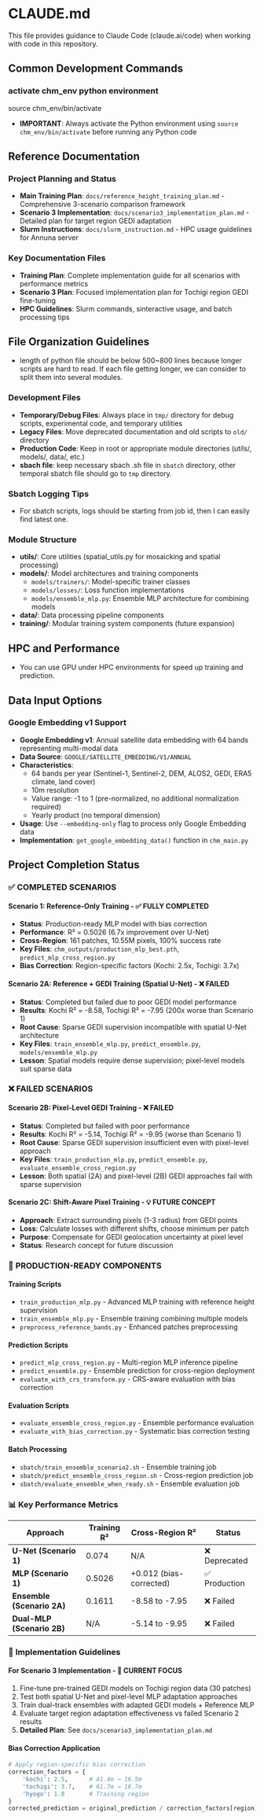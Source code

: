 # CLAUDE.md

This file provides guidance to Claude Code (claude.ai/code) when working with code in this repository.

## Common Development Commands

### activate chm_env python environment
source chm_env/bin/activate 
- **IMPORTANT**: Always activate the Python environment using `source chm_env/bin/activate` before running any Python code

## Reference Documentation

### Project Planning and Status
- **Main Training Plan**: `docs/reference_height_training_plan.md` - Comprehensive 3-scenario comparison framework
- **Scenario 3 Implementation**: `docs/scenario3_implementation_plan.md` - Detailed plan for target region GEDI adaptation
- **Slurm Instructions**: `docs/slurm_instruction.md` - HPC usage guidelines for Annuna server

### Key Documentation Files
- **Training Plan**: Complete implementation guide for all scenarios with performance metrics
- **Scenario 3 Plan**: Focused implementation plan for Tochigi region GEDI fine-tuning
- **HPC Guidelines**: Slurm commands, sinteractive usage, and batch processing tips

## File Organization Guidelines

- length of python file should be below 500~800 lines because longer scripts are hard to read. If each file getting longer, we can consider to split them into several modules.

### Development Files
- **Temporary/Debug Files**: Always place in `tmp/` directory for debug scripts, experimental code, and temporary utilities
- **Legacy Files**: Move deprecated documentation and old scripts to `old/` directory  
- **Production Code**: Keep in root or appropriate module directories (utils/, models/, data/, etc.)
- **sbach file**: keep necessary sbach .sh file in `sbatch` directory, other temporal sbatch file should go to `tmp` directory.

### Sbatch Logging Tips
- For sbatch scripts, logs should be starting from job id, then I can easily find latest one.

### Module Structure
- **utils/**: Core utilities (spatial_utils.py for mosaicking and spatial processing)
- **models/**: Model architectures and training components
  - `models/trainers/`: Model-specific trainer classes
  - `models/losses/`: Loss function implementations
  - `models/ensemble_mlp.py`: Ensemble MLP architecture for combining models
- **data/**: Data processing pipeline components
- **training/**: Modular training system components (future expansion)

## HPC and Performance

- You can use GPU under HPC environments for speed up training and prediction.

## Data Input Options

### Google Embedding v1 Support
- **Google Embedding v1**: Annual satellite data embedding with 64 bands representing multi-modal data
- **Data Source**: `GOOGLE/SATELLITE_EMBEDDING/V1/ANNUAL`
- **Characteristics**: 
  - 64 bands per year (Sentinel-1, Sentinel-2, DEM, ALOS2, GEDI, ERA5 climate, land cover)
  - 10m resolution
  - Value range: -1 to 1 (pre-normalized, no additional normalization required)
  - Yearly product (no temporal dimension)
- **Usage**: Use `--embedding-only` flag to process only Google Embedding data
- **Implementation**: `get_google_embedding_data()` function in `chm_main.py`

## Project Completion Status

### ✅ **COMPLETED SCENARIOS**

#### **Scenario 1: Reference-Only Training** - ✅ **FULLY COMPLETED**
- **Status**: Production-ready MLP model with bias correction
- **Performance**: R² = 0.5026 (6.7x improvement over U-Net)
- **Cross-Region**: 161 patches, 10.55M pixels, 100% success rate
- **Key Files**: `chm_outputs/production_mlp_best.pth`, `predict_mlp_cross_region.py`
- **Bias Correction**: Region-specific factors (Kochi: 2.5x, Tochigi: 3.7x)

#### **Scenario 2A: Reference + GEDI Training (Spatial U-Net)** - ❌ **FAILED**
- **Status**: Completed but failed due to poor GEDI model performance
- **Results**: Kochi R² = -8.58, Tochigi R² = -7.95 (200x worse than Scenario 1)
- **Root Cause**: Sparse GEDI supervision incompatible with spatial U-Net architecture
- **Key Files**: `train_ensemble_mlp.py`, `predict_ensemble.py`, `models/ensemble_mlp.py`
- **Lesson**: Spatial models require dense supervision; pixel-level models suit sparse data

### ❌ **FAILED SCENARIOS**

#### **Scenario 2B: Pixel-Level GEDI Training** - ❌ **FAILED**
- **Status**: Completed but failed with poor performance
- **Results**: Kochi R² = -5.14, Tochigi R² = -9.95 (worse than Scenario 1)
- **Root Cause**: Sparse GEDI supervision insufficient even with pixel-level approach
- **Key Files**: `train_production_mlp.py`, `predict_ensemble.py`, `evaluate_ensemble_cross_region.py`
- **Lesson**: Both spatial (2A) and pixel-level (2B) GEDI approaches fail with sparse supervision

#### **Scenario 2C: Shift-Aware Pixel Training** - 💡 **FUTURE CONCEPT**
- **Approach**: Extract surrounding pixels (1-3 radius) from GEDI points
- **Loss**: Calculate losses with different shifts, choose minimum per patch
- **Purpose**: Compensate for GEDI geolocation uncertainty at pixel level
- **Status**: Research concept for future discussion

### 🎯 **PRODUCTION-READY COMPONENTS**

#### **Training Scripts**
- `train_production_mlp.py` - Advanced MLP training with reference height supervision
- `train_ensemble_mlp.py` - Ensemble training combining multiple models
- `preprocess_reference_bands.py` - Enhanced patches preprocessing

#### **Prediction Scripts**
- `predict_mlp_cross_region.py` - Multi-region MLP inference pipeline
- `predict_ensemble.py` - Ensemble prediction for cross-region deployment
- `evaluate_with_crs_transform.py` - CRS-aware evaluation with bias correction

#### **Evaluation Scripts**
- `evaluate_ensemble_cross_region.py` - Ensemble performance evaluation
- `evaluate_with_bias_correction.py` - Systematic bias correction testing

#### **Batch Processing**
- `sbatch/train_ensemble_scenario2.sh` - Ensemble training job
- `sbatch/predict_ensemble_cross_region.sh` - Cross-region prediction job
- `sbatch/evaluate_ensemble_when_ready.sh` - Ensemble evaluation job

### 📊 **Key Performance Metrics**

| Approach | Training R² | Cross-Region R² | Status |
|----------|-------------|-----------------|--------|
| **U-Net (Scenario 1)** | 0.074 | N/A | ❌ Deprecated |
| **MLP (Scenario 1)** | 0.5026 | +0.012 (bias-corrected) | ✅ Production |
| **Ensemble (Scenario 2A)** | 0.1611 | -8.58 to -7.95 | ❌ Failed |
| **Dual-MLP (Scenario 2B)** | N/A | -5.14 to -9.95 | ❌ Failed |

### 🔧 **Implementation Guidelines**

#### **For Scenario 3 Implementation** - 🔄 **CURRENT FOCUS**
1. Fine-tune pre-trained GEDI models on Tochigi region data (30 patches)
2. Test both spatial U-Net and pixel-level MLP adaptation approaches
3. Train dual-track ensembles with adapted GEDI models + Reference MLP
4. Evaluate target region adaptation effectiveness vs failed Scenario 2 results
5. **Detailed Plan**: See `docs/scenario3_implementation_plan.md`

#### **Bias Correction Application**
```python
# Apply region-specific bias correction
correction_factors = {
    'kochi': 2.5,      # 41.4m → 16.5m
    'tochigi': 3.7,    # 61.7m → 16.7m  
    'hyogo': 1.0       # Training region
}
corrected_prediction = original_prediction / correction_factors[region]
```